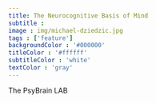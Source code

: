 ```yaml
---
title: The Neurocognitive Basis of Mind
subtitle : 
image : img/michael-dziedzic.jpg
tags : ['feature']
backgroundColor : '#000000'
titleColor : '#ffffff'
subtitleColor : 'white'
textColor : 'gray'
---
```

The PsyBrain LAB 
